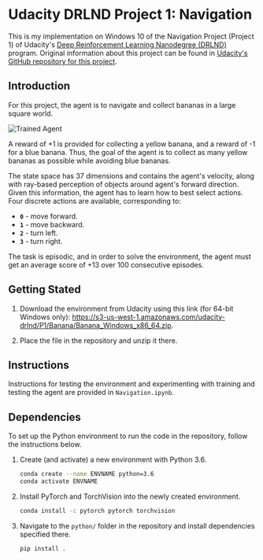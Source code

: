 [//]: # (Image References)

[image1]: https://user-images.githubusercontent.com/10624937/42135619-d90f2f28-7d12-11e8-8823-82b970a54d7e.gif "Trained Agent"

# Udacity DRLND Project 1: Navigation
This is my implementation on Windows 10 of the Navigation Project (Project 1) of Udacity's [Deep Reinforcement Learning Nanodegree (DRLND)](https://www.udacity.com/course/deep-reinforcement-learning-nanodegree--nd893) program. Original information about this project can be found in [Udacity's GitHub repository for this project](https://github.com/udacity/deep-reinforcement-learning/tree/master/p1_navigation).

## Introduction

For this project, the agent is to navigate and collect bananas in a large square world.

![Trained Agent][image1]

A reward of +1 is provided for collecting a yellow banana, and a reward of -1 for a blue banana. Thus, the goal of the agent is to collect as many yellow bananas as possible while avoiding blue bananas.

The state space has 37 dimensions and contains the agent's velocity, along with ray-based perception of objects around agent's forward direction. Given this information, the agent has to learn how to best select actions. Four discrete actions are available, corresponding to:
- **`0`** - move forward.
- **`1`** - move backward.
- **`2`** - turn left.
- **`3`** - turn right.

The task is episodic, and in order to solve the environment, the agent must get an average score of +13 over 100 consecutive episodes.

## Getting Stated

1. Download the environment from Udacity using this link (for 64-bit Windows only): https://s3-us-west-1.amazonaws.com/udacity-drlnd/P1/Banana/Banana_Windows_x86_64.zip.

2. Place the file in the repository and unzip it there.

## Instructions

Instructions for testing the environment and experimenting with training and testing the agent are provided in `Navigation.ipynb`.

## Dependencies

To set up the Python environment to run the code in the repository, follow the instructions below.

1. Create (and activate) a new environment with Python 3.6.

   ```bash
   conda create --name ENVNAME python=3.6
   conda activate ENVNAME
   ```

2. Install PyTorch and TorchVision into the newly created environment.

   ```bash
   conda install -c pytorch pytorch torchvision
   ```

3. Navigate to the `python/` folder in the repository and install dependencies specified there.

   ```bash
   pip install .
   ```

